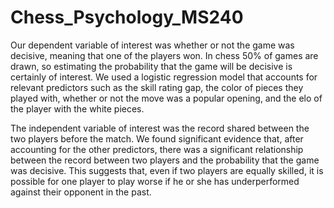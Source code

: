 # Chess_Psychology_MS240
Our dependent variable of interest was whether or not the game was decisive, meaning that one of the players won. In chess 50% of games are drawn, so estimating the probability that the game will be decisive is certainly of interest. We used a logistic regression model that accounts for relevant predictors such as the skill rating gap, the color of pieces they played with, whether or not the move was a popular opening, and the elo of the player with the white pieces.

The independent variable of interest was the record shared between the two players before the match. We found significant evidence that, after accounting for the other predictors, there was a significant relationship between the record between two players and the probability that the game was decisive. This suggests that, even if two players are equally skilled, it is possible for one player to play worse if he or she has underperformed against their opponent in the past.
